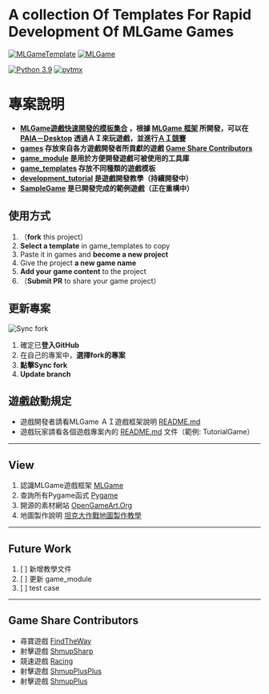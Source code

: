 # A collection Of Templates For Rapid Development Of MLGame Games


[![MLGameTemplate](https://img.shields.io/github/v/tag/Jesse-Jumbo/MLGameTemplate)](https://github.com/Jesse-Jumbo/MLGameTemplate/tree/0.4.3)
[![MLGame](https://img.shields.io/badge/MLGame-10.0.0-<COLOR>.svg)](https://github.com/PAIA-Playful-AI-Arena/MLGame)


[![Python 3.9](https://img.shields.io/badge/python->3.9-blue.svg)](https://www.python.org/downloads/release/python-390/)
[![pytmx](https://img.shields.io/badge/pytmx-3.31-blue.svg)](https://github.com/bitcraft/pytmx/releases/tag/v3.31)

# 專案說明
- **[MLGame遊戲快速開發的模板集合](https://github.com/Jesse-Jumbo/MLGameTemplate) ，根據 [MLGame 框架](https://github.com/PAIA-Playful-AI-Arena/MLGame) 所開發，可以在 [PAIA－Desktop](https://github.com/PAIA-Playful-AI-Arena/Paia-Desktop) 透過ＡＩ來玩遊戲，並進行[ＡＩ競賽](https://docs.paia-arena.com/zh-tw/competition)**
- **[games](https://github.com/Jesse-Jumbo/MLGameTemplate/tree/main/games) 存放來自各方遊戲開發者所貢獻的遊戲 [Game Share Contributors](https://github.com/Jesse-Jumbo/MLGameTemplate#Game-Share-Contributors)**
- **[game_module](https://github.com/Jesse-Jumbo/MLGameTemplate/tree/main/game_module) 是用於方便開發遊戲可被使用的工具庫**
- **[game_templates](https://github.com/Jesse-Jumbo/MLGameTemplate/tree/main/game_templates) 存放不同種類的遊戲模板**
- **[development_tutorial](https://github.com/Jesse-Jumbo/MLGameTemplate/tree/main/development_tutorial) 是遊戲開發教學（持續開發中）**
- **[SampleGame](https://github.com/Jesse-Jumbo/MLGameTemplate/tree/main/SampleGame) 是已開發完成的範例遊戲（正在重構中）**

[//]:# (game gif)

## 使用方式

1. （**fork** this project）
2. **Select a template** in game_templates to copy
3. Paste it in games and **become a new project**
4. Give the project **a new game name**
5. **Add your game content** to the project
6. （**Submit PR** to share your game project）

## 更新專案
![Sync fork](https://raw.githubusercontent.com/Jesse-Jumbo/MLGameTemplate/main/doc/readme_image/Update_branch.png)

1. 確定已**登入GitHub**
2. 在自己的專案中，**選擇fork的專案**
3. **點擊Sync fork**
4. **Update branch**

## 遊戲啟動規定
- 遊戲開發者請看MLGame ＡＩ遊戲框架說明 [README.md](https://github.com/PAIA-Playful-AI-Arena/MLGame/blob/master/README.md)
- 遊戲玩家請看各個遊戲專案內的 [README.md](https://github.com/Jesse-Jumbo/MLGameTemplate/tree/main/development_tutorial/TutorialGame) 文件（範例: TutorialGame）

---
## View

1. 認識MLGame遊戲框架 [MLGame](https://github.com/PAIA-Playful-AI-Arena/MLGame)
2. 查詢所有Pygame函式 [Pygame](https://www.pygame.org/docs/index.html#)
3. 開源的素材網站 [OpenGameArt.Org](https://opengameart.org/)
4. 地圖製作說明 [坦克大作戰地圖製作教學](https://github.com/Jesse-Jumbo/TankMan/blob/main/Mapping.md)

---
## Future Work

1. [ ] 新增教學文件
2. [ ] 更新 game_module
3. [ ] test case

---
## Game Share Contributors
- 尋寶遊戲 [FindTheWay](https://github.com/CodeMaker0314/GameFramework)
- 射擊遊戲 [ShmupSharp](https://github.com/Charlotte20061023/GameFramework)
- 競速遊戲 [Racing](https://github.com/LiPeggy/GameFramework)
- 射擊遊戲 [ShmupPlusPlus](https://github.com/jia211023/GameFramework)
- 射擊遊戲 [ShmupPlus](https://github.com/Nov20Firth/GameFramework)
